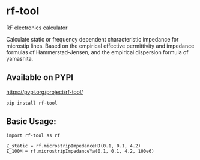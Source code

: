 # rf-tool
RF electronics calculator

Calculate static or frequency dependent characteristic impedance for microstip lines.
Based on the empirical effective permittivity and impedance formulas of Hammerstad-Jensen, and the empirical dispersion formula of yamashita.

## Available on PYPI
https://pypi.org/project/rf-tool/
```
pip install rf-tool
```

## Basic Usage:
```
import rf-tool as rf

Z_static = rf.microstripImpedanceHJ(0.1, 0.1, 4.2)
Z_100M = rf.microstripImpedanceYa(0.1, 0.1, 4.2, 100e6)
```
